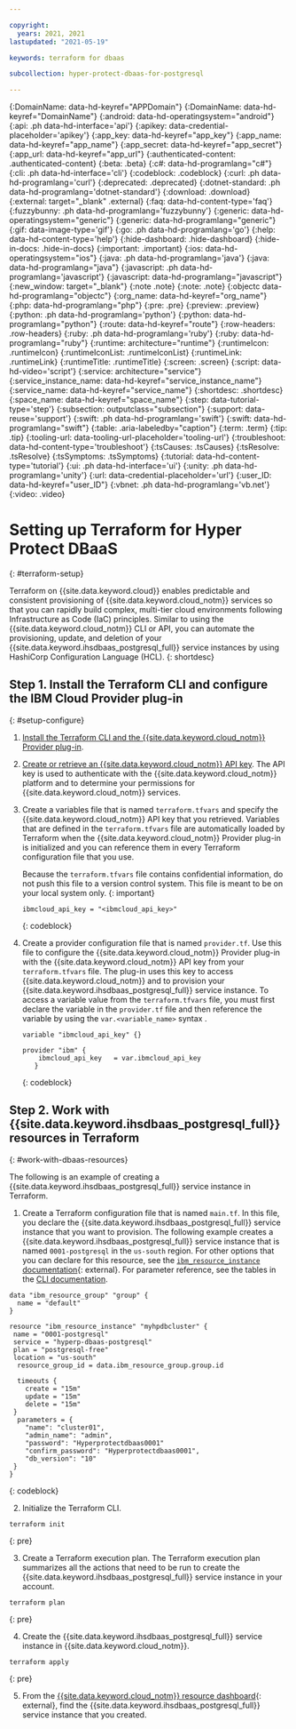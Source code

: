 ```yaml
---

copyright:
  years: 2021, 2021
lastupdated: "2021-05-19"

keywords: terraform for dbaas

subcollection: hyper-protect-dbaas-for-postgresql

---
```


{:DomainName: data-hd-keyref="APPDomain"}
{:DomainName: data-hd-keyref="DomainName"}
{:android: data-hd-operatingsystem="android"}
{:api: .ph data-hd-interface='api'}
{:apikey: data-credential-placeholder='apikey'}
{:app_key: data-hd-keyref="app_key"}
{:app_name: data-hd-keyref="app_name"}
{:app_secret: data-hd-keyref="app_secret"}
{:app_url: data-hd-keyref="app_url"}
{:authenticated-content: .authenticated-content}
{:beta: .beta}
{:c#: data-hd-programlang="c#"}
{:cli: .ph data-hd-interface='cli'}
{:codeblock: .codeblock}
{:curl: .ph data-hd-programlang='curl'}
{:deprecated: .deprecated}
{:dotnet-standard: .ph data-hd-programlang='dotnet-standard'}
{:download: .download}
{:external: target="_blank" .external}
{:faq: data-hd-content-type='faq'}
{:fuzzybunny: .ph data-hd-programlang='fuzzybunny'}
{:generic: data-hd-operatingsystem="generic"}
{:generic: data-hd-programlang="generic"}
{:gif: data-image-type='gif'}
{:go: .ph data-hd-programlang='go'}
{:help: data-hd-content-type='help'}
{:hide-dashboard: .hide-dashboard}
{:hide-in-docs: .hide-in-docs}
{:important: .important}
{:ios: data-hd-operatingsystem="ios"}
{:java: .ph data-hd-programlang='java'}
{:java: data-hd-programlang="java"}
{:javascript: .ph data-hd-programlang='javascript'}
{:javascript: data-hd-programlang="javascript"}
{:new_window: target="_blank"}
{:note .note}
{:note: .note}
{:objectc data-hd-programlang="objectc"}
{:org_name: data-hd-keyref="org_name"}
{:php: data-hd-programlang="php"}
{:pre: .pre}
{:preview: .preview}
{:python: .ph data-hd-programlang='python'}
{:python: data-hd-programlang="python"}
{:route: data-hd-keyref="route"}
{:row-headers: .row-headers}
{:ruby: .ph data-hd-programlang='ruby'}
{:ruby: data-hd-programlang="ruby"}
{:runtime: architecture="runtime"}
{:runtimeIcon: .runtimeIcon}
{:runtimeIconList: .runtimeIconList}
{:runtimeLink: .runtimeLink}
{:runtimeTitle: .runtimeTitle}
{:screen: .screen}
{:script: data-hd-video='script'}
{:service: architecture="service"}
{:service_instance_name: data-hd-keyref="service_instance_name"}
{:service_name: data-hd-keyref="service_name"}
{:shortdesc: .shortdesc}
{:space_name: data-hd-keyref="space_name"}
{:step: data-tutorial-type='step'}
{:subsection: outputclass="subsection"}
{:support: data-reuse='support'}
{:swift: .ph data-hd-programlang='swift'}
{:swift: data-hd-programlang="swift"}
{:table: .aria-labeledby="caption"}
{:term: .term}
{:tip: .tip}
{:tooling-url: data-tooling-url-placeholder='tooling-url'}
{:troubleshoot: data-hd-content-type='troubleshoot'}
{:tsCauses: .tsCauses}
{:tsResolve: .tsResolve}
{:tsSymptoms: .tsSymptoms}
{:tutorial: data-hd-content-type='tutorial'}
{:ui: .ph data-hd-interface='ui'}
{:unity: .ph data-hd-programlang='unity'}
{:url: data-credential-placeholder='url'}
{:user_ID: data-hd-keyref="user_ID"}
{:vbnet: .ph data-hd-programlang='vb.net'}
{:video: .video}


# Setting up Terraform for Hyper Protect DBaaS
{: #terraform-setup}

Terraform on {{site.data.keyword.cloud}} enables predictable and consistent provisioning of {{site.data.keyword.cloud_notm}} services so that you can rapidly build complex, multi-tier cloud environments following Infrastructure as Code (IaC) principles. Similar to using the {{site.data.keyword.cloud_notm}} CLI or API, you can automate the provisioning, update, and deletion of your {{site.data.keyword.ihsdbaas_postgresql_full}} service instances by using HashiCorp Configuration Language (HCL).
{: shortdesc}





## Step 1. Install the Terraform CLI and configure the IBM Cloud Provider plug-in
{: #setup-configure}

1. [Install the Terraform CLI and the {{site.data.keyword.cloud_notm}} Provider plug-in](/docs/ibm-cloud-provider-for-terraform?topic=ibm-cloud-provider-for-terraform-getting-started).
2. [Create or retrieve an {{site.data.keyword.cloud_notm}} API key](/docs/account?topic=account-userapikey#create_user_key). The API key is used to authenticate with the {{site.data.keyword.cloud_notm}} platform and to determine your permissions for {{site.data.keyword.cloud_notm}} services.
3. Create a variables file that is named `terraform.tfvars` and specify the {{site.data.keyword.cloud_notm}} API key that you retrieved. Variables that are defined in the `terraform.tfvars` file are automatically loaded by Terraform when the {{site.data.keyword.cloud_notm}} Provider plug-in is initialized and you can reference them in every Terraform configuration file that you use. 

   Because the `terraform.tfvars` file contains confidential information, do not push this file to a version control system. This file is meant to be on your local system only.
   {: important}
   
   ```
   ibmcloud_api_key = "<ibmcloud_api_key>"
   ```
   {: codeblock}
   
4. Create a provider configuration file that is named `provider.tf`. Use this file to configure the {{site.data.keyword.cloud_notm}} Provider plug-in with the {{site.data.keyword.cloud_notm}} API key from your `terraform.tfvars` file. The plug-in uses this key to access {{site.data.keyword.cloud_notm}} and to provision your {{site.data.keyword.ihsdbaas_postgresql_full}} service instance. To access a variable value from the `terraform.tfvars` file, you must first declare the variable in the `provider.tf` file and then reference the variable by using the `var.<variable_name>` syntax . 
   ```
   variable "ibmcloud_api_key" {}
 
   provider "ibm" {
       ibmcloud_api_key   = var.ibmcloud_api_key
      }
   ```
   {: codeblock}

## Step 2. Work with {{site.data.keyword.ihsdbaas_postgresql_full}} resources in Terraform
{: #work-with-dbaas-resources}

The following is an example of creating a {{site.data.keyword.ihsdbaas_postgresql_full}} service instance in Terraform.

1. Create a Terraform configuration file that is named `main.tf`. In this file, you declare the {{site.data.keyword.ihsdbaas_postgresql_full}} service instance that you want to provision. The following example creates a {{site.data.keyword.ihsdbaas_postgresql_full}} service instance that is named `0001-postgresql` in the `us-south` region. For other options that you can declare for this resource, see the [`ibm_resource_instance` documentation](https://registry.terraform.io/providers/IBM-Cloud/ibm/latest/docs/resources/resource_instance){: external}. For parameter reference, see the tables in the [CLI documentation](/docs/hyper-protect-dbaas-for-postgresql?topic=hyper-protect-dbaas-for-postgresql-create-service#cli-create-service).
  ```
  data "ibm_resource_group" "group" {
    name = "default"
  }

  resource "ibm_resource_instance" "myhpdbcluster" {
   name = "0001-postgresql"
   service = "hyperp-dbaas-postgresql"
   plan = "postgresql-free"
   location = "us-south"
    resource_group_id = data.ibm_resource_group.group.id

    timeouts {
      create = "15m"
      update = "15m"
      delete = "15m"
   }
    parameters = {
      "name": "cluster01",
      "admin_name": "admin",
      "password": "Hyperprotectdbaas0001"
      "confirm_password": "Hyperprotectdbaas0001",
      "db_version": "10"
   }
  }
  ```
  {: codeblock}

2. Initialize the Terraform CLI. 
  ```
  terraform init
  ```
  {: pre}
   
3. Create a Terraform execution plan. The Terraform execution plan summarizes all the actions that need to be run to create the {{site.data.keyword.ihsdbaas_postgresql_full}} service instance in your account.
  ```
  terraform plan
  ```
  {: pre}
   
4. Create the {{site.data.keyword.ihsdbaas_postgresql_full}} service instance in {{site.data.keyword.cloud_notm}}.
  ```
  terraform apply
  ```
  {: pre}
   
5. From the [{{site.data.keyword.cloud_notm}} resource dashboard](https://cloud.ibm.com/resources){: external}, find the {{site.data.keyword.ihsdbaas_postgresql_full}} service instance that you created.
